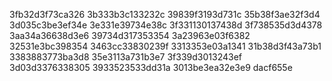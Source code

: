 3fb32d3f73ca326
3b333b3c133232c
39839f3193d731c
35b38f3ae32f3d4
3d035c3be3ef34e
3e331e39734e38c
3f331130137438d
3f738535d3d4378
3aa34a36638d3e6
39734d317353354
3a23963e03f6382
32531e3bc398354
3463cc33830239f
3313353e03a1341
31b38d3f43a73b1
3383883773ba3d8
35e3113a731b3e7
3f339d3013243ef
3d03d3376338305
3933523533dd31a
3013be3ea32e3e9
dacf655e
